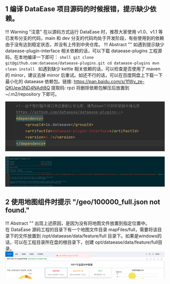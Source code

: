 ## 1 编译 DataEase 项目源码的时候报错，提示缺少依赖。

!!! Warning "注意"
    在以源码方式运行 DataEase 时，推荐大家使用 v1.0、v1.1 等已发布分支的代码，main 和 dev 分支的代码均处于开发阶段，有些使用到的依赖由于没有达到稳定状态，并没有上传到中央仓库。
!!! Abstract ""
    如遇到提示缺少 dataease-plugin-interface 相关依赖的话，可以下载 dataease-plugins 工程源码，在本地编译一下即可：
    ```shell
    git clone git@github.com:dataease/dataease-plugins.git
    cd dataease-plugins
    mvn clean install
    ```
    如遇到缺少 kettle 相关依赖的话，可以检查是否使用了 maven 的 mirror，建议去掉 mirror 后重试。如还不行的话，可以在百度网盘上下载一下最小化的 dataease 依赖包。链接: https://pan.baidu.com/s/1fWv_ze-QKUew3ND4NAdt8Q 提取码: rpzi
    将删除依赖包解压后放置到 ~/.m2/repository 下即可。

![plugins-dependency](../img/faq/plugins-dependency.png)

![plugins-dependency-2](../img/faq/plugins-dependency-2.png)

## 2 使用地图组件时提示 "/geo/100000_full.json not found."

!!! Abstract ""
    出现上述原因，是因为没有将地图文件放置到指定位置中。    
    在 DataEase 源码工程的目录下有一个地图文件目录 mapFiles/full，需要将该目录下的文件放置到 /opt/dataease/data/feature/full 目录下。如果是windows的话，可以在工程目录所在盘的根目录下，创建 opt/dataease/data/feature/full目录。
![no-map](../img/faq/no-map.png)
